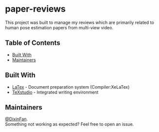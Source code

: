 # paper-reviews
This project was built to manage my reviews which are primarily related to human pose estimation papers from multi-view video.

## Table of Contents
- [Built With](#built-with)
- [Maintainers](#maintainers)

## Built With
* [LaTex](https://www.latex-project.org/) - Document preparation system (Compiler:XeLaTex)
* [TeXstudio](https://www.texstudio.org/) - Integrated writing environment 

## Maintainers
[@DixinFan](https://github.com/DixinFan).<br>
Something not working as expected? Feel free to open an issue.
